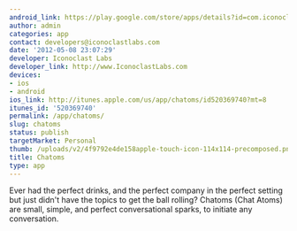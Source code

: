 ```yaml
---
android_link: https://play.google.com/store/apps/details?id=com.iconoclastlabs.chatoms
author: admin
categories: app
contact: developers@iconoclastlabs.com
date: '2012-05-08 23:07:29'
developer: Iconoclast Labs
developer_link: http://www.IconoclastLabs.com
devices: 
- ios
- android
ios_link: http://itunes.apple.com/us/app/chatoms/id520369740?mt=8
itunes_id: '520369740'
permalink: /app/chatoms/
slug: chatoms
status: publish
targetMarket: Personal
thumb: /uploads/v2/4f9792e4de158apple-touch-icon-114x114-precomposed.png
title: Chatoms
type: app
---
```


Ever had the perfect drinks, and the perfect company in the perfect setting but just didn't have the topics to get the ball rolling? Chatoms (Chat Atoms) are small, simple, and perfect conversational sparks, to initiate any conversation.<br />
<br />
